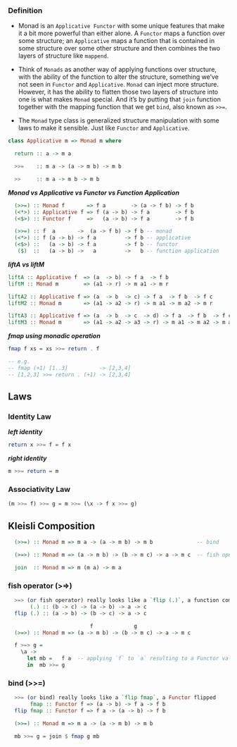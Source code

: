 ### Definition
 - Monad is an `Applicative Functor` with some unique features that make it a bit more powerful than
   either alone. A `Functor` maps a function over some structure; an `Applicative` maps a function
   that is contained in some structure over some other structure and then combines the two layers of
   structure like `mappend`.
   
 - Think of `Monads` as another way of applying functions over structure, with the ability of the function
   to alter the structure, something we’ve not seen in `Functor` and `Applicative`. `Monad` can inject more
   structure. However, it has the ability to flatten those two layers of structure into one is what
   makes `Monad` special. And it’s by putting that `join` function together with the mapping function
   that we get `bind`, also known as `>>=`.

 - The `Monad` type class is generalized structure manipulation with some laws to make it sensible. Just like
   `Functor` and `Applicative`.

```haskell
class Applicative m => Monad m where

  return :: a -> m a

  >>=    :: m a -> (a -> m b) -> m b

  >>     :: m a -> m b -> m b
```

***Monad vs Applicative vs Functor vs Function Application***
```haskell
  (>>=) :: Monad f       => f a        -> (a -> f b) -> f b
  (<*>) :: Applicative f => f (a -> b) -> f a        -> f b
  (<$>) :: Functor f     =>   (a -> b) -> f a        -> f b

  (>>=) :: f  a       ->  (a -> f b) -> f b -- monad
  (<*>) :: f (a -> b) -> f a         -> f b -- applicative
  (<$>) ::   (a -> b) -> f a         -> f b -- functor
   ($)  ::   (a -> b) ->   a         ->   b -- function application
```

***liftA vs liftM***
```haskell
liftA :: Applicative f  => (a  -> b) -> f a  -> f b
liftM :: Monad m        => (a1 -> r) -> m a1 -> m r

liftA2 :: Applicative f => (a  -> b  -> c) -> f a  -> f b  -> f c
liftM2 :: Monad m       => (a1 -> a2 -> r) -> m a1 -> m a2 -> m r

liftA3 :: Applicative f => (a  -> b  -> c  -> d) -> f a  -> f b  -> f c  -> f d
liftM3 :: Monad m       => (a1 -> a2 -> a3 -> r) -> m a1 -> m a2 -> m a3 -> m r
```

***fmap using monadic operation***
```haskell
fmap f xs = xs >>= return . f

-- e.g.
-- fmap (+1) [1..3]          -> [2,3,4]
-- [1,2,3] >>= return . (+1) -> [2,3,4]
```

## Laws

### Identity Law

***left identity***
```haskell
return x >>= f = f x
```

***right identity***
```haskell
m >>= return = m
```

### Associativity Law

```haskell
(m >>= f) >>= g = m >>= (\x -> f x >>= g)
```

## Kleisli Composition
```haskell
  (>>=) :: Monad m => m a -> (a -> m b) -> m b              -- bind

  (>=>) :: Monad m => (a -> m b) -> (b -> m c) -> a -> m c  -- fish operator

  join  :: Monad m => m (m a) -> m a

```

### fish operator (>=>) ###
```haskell
  >=> (or fish operator) really looks like a `flip (.)`, a function composition flipped
       (.) :: (b -> c) -> (a -> b) -> a -> c
  flip (.) :: (a -> b) -> (b -> c) -> a -> c

                          f             g
  (>=>) :: Monad m => (a -> m b) -> (b -> m c) -> a -> m c

  f >=> g =
    \a ->
      let mb =   f a  -- applying `f` to `a` resulting to a Functor value `mb`
      in  mb >>= g
```

### bind (>>=) ###
```haskell
  >>= (or bind) really looks like a `flip fmap`, a Functor flipped
       fmap :: Functor f => (a -> b) -> f a -> f b
  flip fmap :: Functor f => f a -> (a -> b) -> f b

  (>>=) :: Monad m => m a -> (a -> m b) -> m b

  mb >>= g = join $ fmap g mb
```
